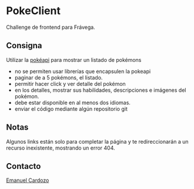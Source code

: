 # PokeClient

Challenge de frontend para Frávega.

## Consigna

Utilizar la [pokéapi](https://pokeapi.co/docs/v2.html) para mostrar un listado de pokémons
   - no se permiten usar librerías que encapsulen la pokeapi
   - paginar de a 5 pokémons, el listado.
   - permitir hacer click y ver detalle del pokémon
   - en los detalles, mostrar sus habilidades, descripciones e imágenes del pokémon.
   - debe estar disponible en al menos dos idiomas.
   - enviar el código mediante algún repositorio git

## Notas

Algunos links están solo para completar la página y te redireccionarán a un recurso inexistente, mostrando un error 404.

## Contacto

[Emanuel Cardozo](https://www.linkedin.com/in/emanuel-cardozo-359296114/)
